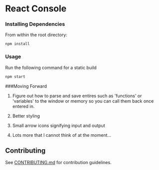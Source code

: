 # React Console

### Installing Dependencies
From within the root directory:
```sh
npm install
```

### Usage
Run the following command for a static build
```sh
npm start
```

###Moving Forward
1. Figure out how to parse and save entires such as 'functions' or 'variables' to the window or memory so you can call them back once entered in. 

2. Better styling

3. Small arrow icons signifying input and output 

4. Lots more that I cannot think of at the moment...


## Contributing

See [CONTRIBUTING.md](CONTRIBUTING.md) for contribution guidelines.

